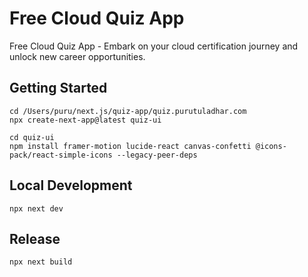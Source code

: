 # Free Cloud Quiz App
Free Cloud Quiz App - Embark on your cloud certification journey and unlock new career opportunities.

## Getting Started

```
cd /Users/puru/next.js/quiz-app/quiz.purutuladhar.com
npx create-next-app@latest quiz-ui

cd quiz-ui
npm install framer-motion lucide-react canvas-confetti @icons-pack/react-simple-icons --legacy-peer-deps
```

## Local Development

```
npx next dev
```

## Release

```
npx next build
```

